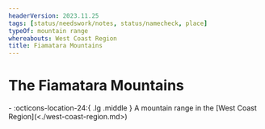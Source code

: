 ```yaml
---
headerVersion: 2023.11.25
tags: [status/needswork/notes, status/namecheck, place]
typeOf: mountain range
whereabouts: West Coast Region
title: Fiamatara Mountains
---
```


# The Fiamatara Mountains
<div class="grid cards ext-narrow-margin ext-one-column" markdown>
-    :octicons-location-24:{ .lg .middle } A mountain range in the [West Coast Region](<./west-coast-region.md>)  
</div>







